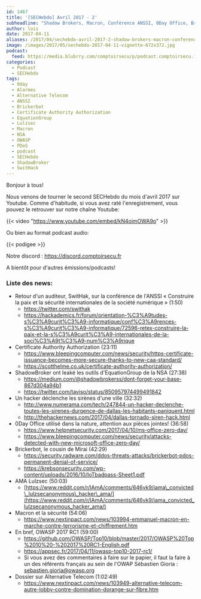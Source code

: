 ```yaml
---
id: 1467
title: '[SECHebdo] Avril 2017 - 2'
subheadline: "Shadow Brokers, Macron, Conférence ANSSI, 0Day Office, Brickerbot, etc."
author: lois
date: 2017-04-11
aliases: /2017/04/sechebdo-avril-2017-2-shadow-brokers-macron-conference-anssi-0day-office-brickerbot-etc/
image: /images/2017/05/sechebdo-2017-04-11-vignette-672x372.jpg
podcast:
  feed: https://media.blubrry.com/comptoirsecu/p/podcast.comptoirsecu.fr/CSEC.SECHebdo.2017-04-11.mp3
categories:
  - Podcast
  - SECHebdo
tags:
  - 0day
  - Alarmes
  - Alternative Telecom
  - ANSSI
  - Brickerbot
  - Certificate Authority Authorization
  - EquationGroup
  - Lulzsec
  - Macron
  - NSA
  - OWASP
  - PDoS
  - podcast
  - SECHebdo
  - ShadowBroker
  - SwitHack
---
```


Bonjour à tous!

Nous venons de tourner le second SECHebdo du mois d'avril 2017 sur Youtube. Comme d'habitude, si vous avez raté l'enregistrement, vous pouvez le retrouver sur notre chaîne Youtube:

{{< video "https://www.youtube.com/embed/kN4oimOWA9o" >}}

Ou bien au format podcast audio:

{{< podigee >}}

Notre discord : <https://discord.comptoirsecu.fr>

A bientôt pour d'autres émissions/podcasts!

### Liste des news:

  * Retour d'un auditeur, SwitHak, sur la conférence de l'ANSSI &laquo;&nbsp;Construire la paix et la sécurité internationales de la société numérique&nbsp;&raquo; (1:50)
      * <https://twitter.com/swithak>
      * <https://hackademics.fr/forum/orientation-%C3%A9tudes-s%C3%A9curit%C3%A9-informatique/conf%C3%A9rences-s%C3%A9curit%C3%A9-informatique/72596-retex-construire-la-paix-et-la-s%C3%A9curit%C3%A9-internationales-de-la-soci%C3%A9t%C3%A9-num%C3%A9rique>
  * Certificate Authority Authorization (23:11)
      * <https://www.bleepingcomputer.com/news/security/https-certificate-issuance-becomes-more-secure-thanks-to-new-caa-standard/>
      * <https://scotthelme.co.uk/certificate-authority-authorization/>
  * ShadowBroker ont leaké les outils d'EquationGroup de la NSA (27:38)
      * <https://medium.com/@shadowbrokerss/dont-forget-your-base-867d304a94b1>
      * <https://twitter.com/taviso/status/850957974499491842>
  * Un hacker déclenche les sirènes d'une ville (32:32)
      * <http://www.numerama.com/tech/247844-un-hacker-declenche-toutes-les-sirenes-durgence-de-dallas-les-habitants-paniquent.html>
      * <http://thehackernews.com/2017/04/dallas-tornado-siren-hack.html>
  * 0Day Office utilisé dans la nature, attention aux pièces jointes! (36:58)
      * <https://www.helpnetsecurity.com/2017/04/10/ms-office-zero-day/>
      * <https://www.bleepingcomputer.com/news/security/attacks-detected-with-new-microsoft-office-zero-day/>
  * Brickerbot, le cousin de Mirai (42:29)
      * <https://security.radware.com/ddos-threats-attacks/brickerbot-pdos-permanent-denial-of-service/>
      * <https://krebsonsecurity.com/wp-content/uploads/2016/10/IoTbadpass-Sheet1.pdf>
  * AMA Lulzsec (50:03)
      * [https://www.reddit.com/r/IAmA/comments/646vk9/iama\_convicted\_lulzsecanonymous\_hacker\_ama/](https://www.reddit.com/r/IAmA/comments/646vk9/iama_convicted_lulzsecanonymous_hacker_ama/)
  * Macron et la sécurité (54:06)
      * <https://www.nextinpact.com/news/103994-emmanuel-macron-en-marche-contre-terrorisme-et-chiffrement.htm>
  * En bref, OWASP 2017 RC1 (59:00)
      * <https://github.com/OWASP/Top10/blob/master/2017/OWASP%20Top%2010%20-%202017%20RC1-English.pdf>
      * <https://appsec.fr/2017/04/11/owasp-top10-2017-rc1/>
      * Si vous avez des commentaires à faire sur le papier, il faut la faire à un des référents français au sein de l'OWAP Sébastien Gioria : sebastien.gioria@owasp.org
  * Dossier sur Alternative Telecom (1:02:49)
      * <https://www.nextinpact.com/news/103949-alternative-telecom-autre-lobby-contre-domination-dorange-sur-fibre.htm>
